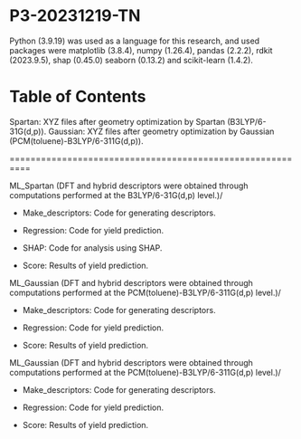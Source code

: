 # P3-20231219-TN
Python (3.9.19) was used as a language for this research, and used packages were matplotlib (3.8.4), numpy (1.26.4), pandas (2.2.2), rdkit (2023.9.5), shap (0.45.0) seaborn (0.13.2) and scikit-learn (1.4.2).


# Table of Contents

Spartan: XYZ files after geometry optimization by Spartan (B3LYP/6-31G(d,p)).
Gaussian: XYZ files after geometry optimization by Gaussian (PCM(toluene)-B3LYP/6-311G(d,p)).

==========================================================

ML_Spartan (DFT and hybrid descriptors were obtained through computations performed at the B3LYP/6-31G(d,p) level.)/

- Make_descriptors: Code for generating descriptors.

- Regression: Code for yield prediction.

- SHAP: Code for analysis using SHAP.

- Score: Results of yield prediction.


ML_Gaussian (DFT and hybrid descriptors were obtained through computations performed at the PCM(toluene)-B3LYP/6-311G(d,p) level.)/

- Make_descriptors: Code for generating descriptors.

- Regression: Code for yield prediction.

- Score: Results of yield prediction. 


ML_Gaussian (DFT and hybrid descriptors were obtained through computations performed at the PCM(toluene)-B3LYP/6-311G(d,p) level.)/

- Make_descriptors: Code for generating descriptors.

- Regression: Code for yield prediction.

- Score: Results of yield prediction. 

